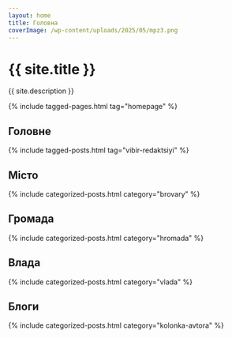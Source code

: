 ```yaml
---
layout: home
title: Головна
coverImage: /wp-content/uploads/2025/05/mpz3.png
---
```


# {{ site.title }}

{{ site.description }}

{% include tagged-pages.html tag="homepage" %}

## Головне
{% include tagged-posts.html tag="vibir-redaktsiyi" %} 

## Місто
{% include categorized-posts.html category="brovary" %}

## Громада
{% include categorized-posts.html category="hromada" %}

## Влада
{% include categorized-posts.html category="vlada" %}

## Блоги
{% include categorized-posts.html category="kolonka-avtora" %}